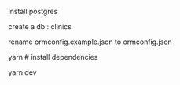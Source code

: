 install postgres

create a db : clinics

rename ormconfig.example.json to ormconfig.json

yarn # install dependencies

yarn dev